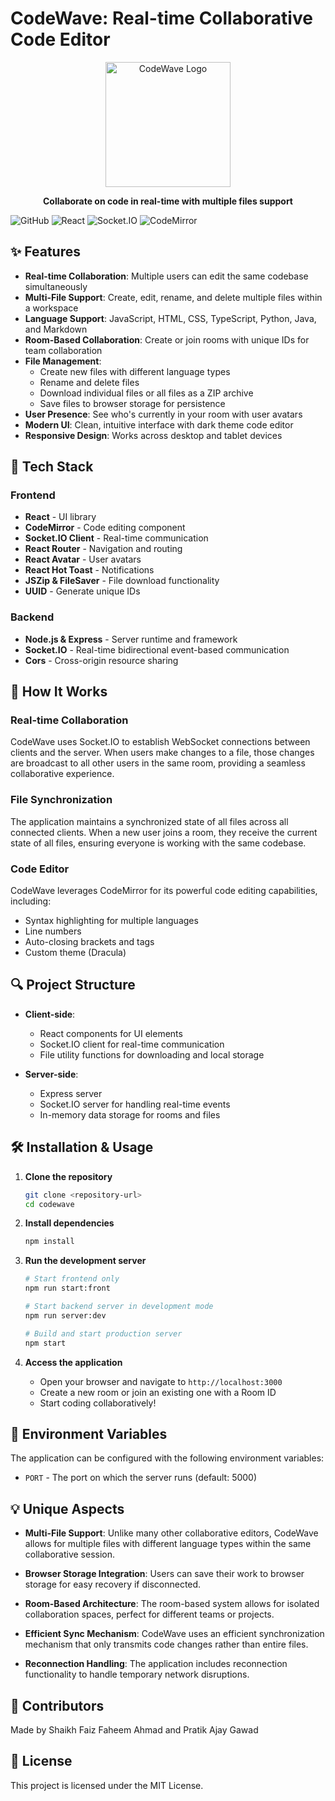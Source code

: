 # CodeWave: Real-time Collaborative Code Editor

<div align="center">
  <img src="/code-wave.png" alt="CodeWave Logo" width="200"/>
  <br>
  <p><strong>Collaborate on code in real-time with multiple files support</strong></p>
</div>

![GitHub](https://img.shields.io/badge/license-MIT-blue)
![React](https://img.shields.io/badge/React-17.0.2-61DAFB)
![Socket.IO](https://img.shields.io/badge/Socket.IO-4.4.1-010101)
![CodeMirror](https://img.shields.io/badge/CodeMirror-5.65.2-D30707)

## ✨ Features

- **Real-time Collaboration**: Multiple users can edit the same codebase simultaneously
- **Multi-File Support**: Create, edit, rename, and delete multiple files within a workspace
- **Language Support**: JavaScript, HTML, CSS, TypeScript, Python, Java, and Markdown
- **Room-Based Collaboration**: Create or join rooms with unique IDs for team collaboration
- **File Management**:
  - Create new files with different language types
  - Rename and delete files
  - Download individual files or all files as a ZIP archive
  - Save files to browser storage for persistence
- **User Presence**: See who's currently in your room with user avatars
- **Modern UI**: Clean, intuitive interface with dark theme code editor
- **Responsive Design**: Works across desktop and tablet devices

## 🚀 Tech Stack

### Frontend
- **React** - UI library
- **CodeMirror** - Code editing component
- **Socket.IO Client** - Real-time communication
- **React Router** - Navigation and routing
- **React Avatar** - User avatars
- **React Hot Toast** - Notifications
- **JSZip & FileSaver** - File download functionality
- **UUID** - Generate unique IDs

### Backend
- **Node.js & Express** - Server runtime and framework
- **Socket.IO** - Real-time bidirectional event-based communication
- **Cors** - Cross-origin resource sharing

## 🔧 How It Works

### Real-time Collaboration
CodeWave uses Socket.IO to establish WebSocket connections between clients and the server. When users make changes to a file, those changes are broadcast to all other users in the same room, providing a seamless collaborative experience.

### File Synchronization
The application maintains a synchronized state of all files across all connected clients. When a new user joins a room, they receive the current state of all files, ensuring everyone is working with the same codebase.

### Code Editor
CodeWave leverages CodeMirror for its powerful code editing capabilities, including:
- Syntax highlighting for multiple languages
- Line numbers
- Auto-closing brackets and tags
- Custom theme (Dracula)

## 🔍 Project Structure

- **Client-side**:
  - React components for UI elements
  - Socket.IO client for real-time communication
  - File utility functions for downloading and local storage

- **Server-side**:
  - Express server
  - Socket.IO server for handling real-time events
  - In-memory data storage for rooms and files

## 🛠️ Installation & Usage

1. **Clone the repository**
   ```bash
   git clone <repository-url>
   cd codewave
   ```

2. **Install dependencies**
   ```bash
   npm install
   ```

3. **Run the development server**
   ```bash
   # Start frontend only
   npm run start:front
   
   # Start backend server in development mode
   npm run server:dev
   
   # Build and start production server
   npm start
   ```

4. **Access the application**
   - Open your browser and navigate to `http://localhost:3000`
   - Create a new room or join an existing one with a Room ID
   - Start coding collaboratively!

## 🔐 Environment Variables

The application can be configured with the following environment variables:
- `PORT` - The port on which the server runs (default: 5000)

## 💡 Unique Aspects

- **Multi-File Support**: Unlike many other collaborative editors, CodeWave allows for multiple files with different language types within the same collaborative session.

- **Browser Storage Integration**: Users can save their work to browser storage for easy recovery if disconnected.

- **Room-Based Architecture**: The room-based system allows for isolated collaboration spaces, perfect for different teams or projects.

- **Efficient Sync Mechanism**: CodeWave uses an efficient synchronization mechanism that only transmits code changes rather than entire files.

- **Reconnection Handling**: The application includes reconnection functionality to handle temporary network disruptions.

## 👥 Contributors

Made by Shaikh Faiz Faheem Ahmad and Pratik Ajay Gawad

## 📄 License

This project is licensed under the MIT License.
